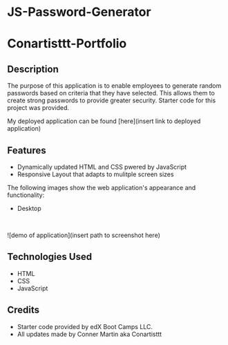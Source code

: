 # JS-Password-Generator

# Conartisttt-Portfolio

## Description

The purpose of this application is to enable employees to generate random passwords based on criteria that they have selected. This allows them to create strong passwords to provide greater security. Starter code for this project was provided.

My deployed application can be found [here](insert link to deployed application)

## Features
* Dynamically updated HTML and CSS pwered by JavaScript
* Responsive Layout that adapts to mulitple screen sizes


The following images show the web application's appearance and functionality:
<br />
* Desktop
<br />

![demo of application](insert path to screenshot here)


## Technologies Used
* HTML
* CSS
* JavaScript

## Credits
* Starter code provided by edX Boot Camps LLC.
* All updates made by Conner Martin aka Conartisttt